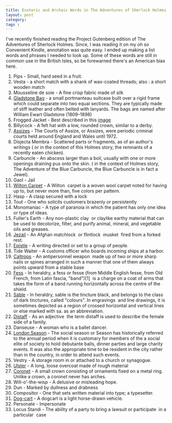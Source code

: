```yaml
---
title: Esoteric and Archaic Words in The Adventures of Sherlock Holmes
layout: post
category: 
tags : 
---
```





I've recently finished reading the Project Gutenberg edition of The Adventures
of Sherlock Holmes. Since, I was reading it on my oh so Convenient Kindle,
annotation was quite easy. I ended up making a list words and phrases I needed
to look up. Some of these words are still in common use in the British Isles,
so be forewarned there's an American bias here.

1. Pips - Small, hard seed in a fruit.  
2. Vesta - a short match with a shank of wax-coated threads; also : a short wooden match  
3. Mousseline de soie - A fine crisp fabric made of silk  
4. [Gladstone Bag](http://en.wikipedia.org/wiki/Gladstone_bag) - a small portmanteau suitcase built over a rigid frame which could separate into two equal sections. They are typically made of stiff leather and often belted with lanyards. The bags are named after William Ewart Gladstone (1809–1898)  
5. Frogged Jacket - Best described in this [image](http://www.askandyaboutclothes.com/forum/showthread.php?73061-Source-of-Frogging-for-a-Smoking-Jacket&s=29c0518ed40781ae9d60654df91c3df6&p=612743#post612743)  
6. Billycock - A felt hat with a low, rounded crown, similar to a derby.  
7. [Assizes](http://en.wikipedia.org/wiki/Assizes_%28England_and_Wales%29) - The Courts of Assize, or Assizes, were periodic criminal  courts held around England and Wales until 1972.  
8. Disjecta Membra - Scattered parts or fragments, as of an author's writings ( or in the context of this Holmes story, the remnants of a recently eaten chicken).  
9. Carbuncle - An abscess larger than a boil, usually with one or more openings draining pus onto the skin. ( in the context of Holmes story, The Adventure of the Blue Carbuncle, the Blue Carbuncle is in fact a Jewel).  
10. Gaol - Jail  
11. [Wilton Carpet](http://www.google.com/images?client=ubuntu&channel=fs&q=wilton%20carpet&oe=utf-8&um=1&ie=UTF-8&source=og&sa=N&hl=en&tab=wi) - A Wilton  carpet is a woven wool carpet noted for having up to, but never more than, five colors per pattern.  
12. Hasp - A clasp secured with a lock  
13. Tout - One who solicits customers brazenly or persistently  
14. Monomaniac - A type of paranoia in which the patient has only one idea or type of ideas.   
15. Fuller's Earth - Any non-plastic clay  or claylike earthy material that can be used to decolorize, filter, and purify animal, mineral, and vegetable oils and greases.  
16. [Jezail](http://en.wikipedia.org/wiki/Jezail) - An Afghan matchlock  or flintlock  musket  fired from a forked rest.  
17. [Epistle](http://en.wikipedia.org/wiki/Epistle) - A writing directed or set to a group of people.  
18. Tide Waiter - A customs officer who boards incoming ships at a harbor.  
19. [Caltrops](http://en.wikipedia.org/wiki/Caltrop) - An antipersonnel weapon  made up of two or more sharp nails or spines arranged in such a manner that one of them always points upward from a stable base   
20. [Fess](http://en.wikipedia.org/wiki/Fess) - In heraldry, a fess or fesse (from Middle English fesse, from Old French, from Latin fascia, "band")[1]  is a charge on a coat of arms that takes the form of a band running horizontally across the centre of the shield.  
21. [Sable](http://en.wikipedia.org/wiki/Sable_%28heraldry%29) - In heraldry, sable is the tincture black, and belongs to the class of dark tinctures, called "colours". In engravings  and line drawings, it is sometimes depicted as a region of crossed horizontal and vertical lines or else marked with sa. as an abbreviation.  
22. [Distaff](http://en.wikipedia.org/wiki/Distaff) - As an adjective  the term distaff is used to describe the female side of a family.  
23. Danseuse - A woman who is a ballet dancer.  
24. [London Season](http://en.wikipedia.org/wiki/Season_%28society%29) - The social season or Season has historically referred to the annual period when it is customary for members of the a social elite of society to hold debutante balls, dinner parties and large charity events. It was also the appropriate time to be resident in the city rather than in the country, in order to attend such events.  
25. Vestry - A storage room in or attached to a church or synagogue.  
26. [Ulster](http://en.wikipedia.org/wiki/Ulster_coat) - A long, loose overcoat made of rough material  
27. [Coronet](http://en.wikipedia.org/wiki/Coronet) - A small crown consisting of ornaments fixed on a metal ring. Unlike a crown, a _coronet_ never has arches.  
28. Will-o'-the-wisp - A delusive or misleading hope.  
29. Dun - Marked by dullness and drabness  
30. Compositor - One that sets written material into type; a typesetter.  
31. [Dog-cart](http://en.wikipedia.org/wiki/Dogcart) - A dogcart is a light horse-drawn vehicle.  
32. Personate - Impersonate   
33. Locus Standi - The ability of a party to bring a lawsuit or participate  in a particular  case

